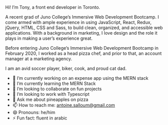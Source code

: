 Hi! I’m Tony, a front end developer in Toronto. 

A recent grad of Juno College’s Immersive Web Development Bootcamp. I come armed with ample experience in using JavaScript, React, Redux, jQuery, HTML, CSS and Sass, to build clean, organized, and accessible web applications. With a background in marketing, I love design and the role it plays in making a user’s experience great. 

Before entering Juno College’s Immersive Web Development Bootcamp in February 2020, I worked as a head pizza chef, and prior to that, an account manager at a marketing agency. 

I am an avid soccer player, biker, cook, and proud cat dad. 

- 🔭 I’m currently working on an expense app using the MERN stack
- 🌱 I’m currently learning the MERN Stack
- 👯 I’m looking to collaborate on fun projects
- 🤔 I’m looking to work with Typescript
- 💬 Ask me about pineapples on pizza
- 📫 How to reach me: antoine.salloum@gmail.com
- 😄 Pronouns: he/him
- ⚡ Fun fact: fluent in arabic

<!--
**tonysalloum/tonysalloum** is a ✨ _special_ ✨ repository because its `README.md` (this file) appears on your GitHub profile.

Here are some ideas to get you started:

- 🔭 I’m currently working on an expense app using the MERN stack
- 🌱 I’m currently learning the MERN Stack
- 👯 I’m looking to collaborate on 
- 🤔 I’m looking for help with Typescript
- 💬 Ask me about pineapples on pizza
- 📫 How to reach me: antoine.salloum@gmail.com
- 😄 Pronouns: he/him
- ⚡ Fun fact: fluent in arabic
-->
